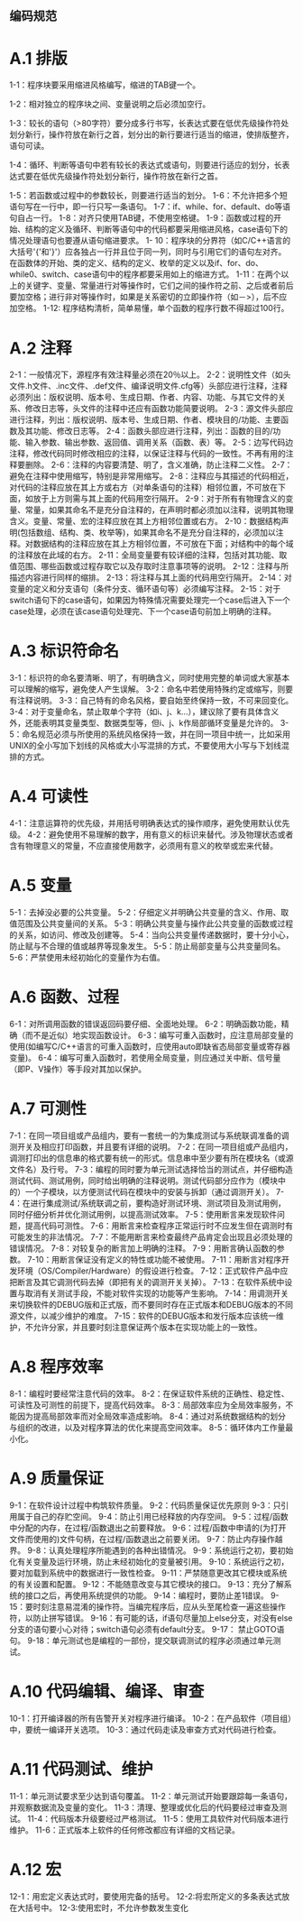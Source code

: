 ## 编码规范

# A.1 排版
1-1：程序块要采用缩进风格编写，缩进的TAB键一个。  

1-2：相对独立的程序块之间、变量说明之后必须加空行。  

1-3：较长的语句（>80字符）要分成多行书写，长表达式要在低优先级操作符处划分新行，操作符放在新行之首，划分出的新行要进行适当的缩进，使排版整齐，语句可读。  

1-4：循环、判断等语句中若有较长的表达式或语句，则要进行适应的划分，长表达式要在低优先级操作符处划分新行，操作符放在新行之首。  

1-5：若函数或过程中的参数较长，则要进行适当的划分。
1-6：不允许把多个短语句写在一行中，即一行只写一条语句。
1-7：if、while、for、default、do等语句自占一行。
1-8：对齐只使用TAB键，不使用空格键。
1-9：函数或过程的开始、结构的定义及循环、判断等语句中的代码都要采用缩进风格，case语句下的情况处理语句也要遵从语句缩进要求。
1- 10：程序块的分界符（如C/C++语言的大括号'{'和'}'）应各独占一行并且位于同一列，同时与引用它们的语句左对齐。在函数体的开始、类的定义、结构的定义、枚举的定义以及if、for、do、while0、switch、case语句中的程序都要采用如上的缩进方式。
1-11：在两个以上的关键字、变量、常量进行对等操作时，它们之间的操作符之前、之后或者前后要加空格；进行非对等操作时，如果是关系密切的立即操作符（如－>），后不应加空格。
1-12: 程序结构清析，简单易懂，单个函数的程序行数不得超过100行。

# A.2 注释
2-1：一般情况下，源程序有效注释量必须在20％以上。
2-2：说明性文件（如头文件.h文件、.inc文件、.def文件、编译说明文件.cfg等）头部应进行注释，注释必须列出：版权说明、版本号、生成日期、作者、内容、功能、与其它文件的关系、修改日志等，头文件的注释中还应有函数功能简要说明。
2-3：源文件头部应进行注释，列出：版权说明、版本号、生成日期、作者、模块目的/功能、主要函数及其功能、修改日志等。
2-4：函数头部应进行注释，列出：函数的目的/功能、输入参数、输出参数、返回值、调用关系（函数、表）等。
2-5：边写代码边注释，修改代码同时修改相应的注释，以保证注释与代码的一致性。不再有用的注释要删除。
2-6：注释的内容要清楚、明了，含义准确，防止注释二义性。
2-7：避免在注释中使用缩写，特别是非常用缩写。
2-8：注释应与其描述的代码相近，对代码的注释应放在其上方或右方（对单条语句的注释）相邻位置，不可放在下面，如放于上方则需与其上面的代码用空行隔开。
2-9：对于所有有物理含义的变量、常量，如果其命名不是充分自注释的，在声明时都必须加以注释，说明其物理含义。变量、常量、宏的注释应放在其上方相邻位置或右方。
2-10：数据结构声明(包括数组、结构、类、枚举等)，如果其命名不是充分自注释的，必须加以注释。对数据结构的注释应放在其上方相邻位置，不可放在下面；对结构中的每个域的注释放在此域的右方。
2-11：全局变量要有较详细的注释，包括对其功能、取值范围、哪些函数或过程存取它以及存取时注意事项等的说明。
2-12：注释与所描述内容进行同样的缩排。
2-13：将注释与其上面的代码用空行隔开。
2-14：对变量的定义和分支语句（条件分支、循环语句等）必须编写注释。
2-15：对于switch语句下的case语句，如果因为特殊情况需要处理完一个case后进入下一个case处理，必须在该case语句处理完、下一个case语句前加上明确的注释。

# A.3 标识符命名
3-1：标识符的命名要清晰、明了，有明确含义，同时使用完整的单词或大家基本可以理解的缩写，避免使人产生误解。
3-2：命名中若使用特殊约定或缩写，则要有注释说明。
3-3：自己特有的命名风格，要自始至终保持一致，不可来回变化。
3-4：对于变量命名，禁止取单个字符（如i、j、k...），建议除了要有具体含义外，还能表明其变量类型、数据类型等，但i、j、k作局部循环变量是允许的。
3-5：命名规范必须与所使用的系统风格保持一致，并在同一项目中统一，比如采用UNIX的全小写加下划线的风格或大小写混排的方式，不要使用大小写与下划线混排的方式。

# A.4 可读性
4-1：注意运算符的优先级，并用括号明确表达式的操作顺序，避免使用默认优先级。
4-2：避免使用不易理解的数字，用有意义的标识来替代。涉及物理状态或者含有物理意义的常量，不应直接使用数字，必须用有意义的枚举或宏来代替。

# A.5 变量
5-1：去掉没必要的公共变量。
5-2：仔细定义并明确公共变量的含义、作用、取值范围及公共变量间的关系。
5-3：明确公共变量与操作此公共变量的函数或过程的关系，如访问、修改及创建等。
5-4：当向公共变量传递数据时，要十分小心，防止赋与不合理的值或越界等现象发生。
5-5：防止局部变量与公共变量同名。
5-6：严禁使用未经初始化的变量作为右值。

# A.6 函数、过程
6-1：对所调用函数的错误返回码要仔细、全面地处理。
6-2：明确函数功能，精确（而不是近似）地实现函数设计。
6-3：编写可重入函数时，应注意局部变量的使用(如编写C/C++语言的可重入函数时，应使用auto即缺省态局部变量或寄存器变量)。
6-4：编写可重入函数时，若使用全局变量，则应通过关中断、信号量（即P、V操作）等手段对其加以保护。

# A.7 可测性
7-1：在同一项目组或产品组内，要有一套统一的为集成测试与系统联调准备的调测开关及相应打印函数，并且要有详细的说明。
7-2：在同一项目组或产品组内，调测打印出的信息串的格式要有统一的形式。信息串中至少要有所在模块名（或源文件名）及行号。
7-3：编程的同时要为单元测试选择恰当的测试点，并仔细构造测试代码、测试用例，同时给出明确的注释说明。测试代码部分应作为（模块中的）一个子模块，以方便测试代码在模块中的安装与拆卸（通过调测开关）。
7-4：在进行集成测试/系统联调之前，要构造好测试环境、测试项目及测试用例，同时仔细分析并优化测试用例，以提高测试效率。
7-5：使用断言来发现软件问题，提高代码可测性。
7-6：用断言来检查程序正常运行时不应发生但在调测时有可能发生的非法情况。
7-7：不能用断言来检查最终产品肯定会出现且必须处理的错误情况。
7-8：对较复杂的断言加上明确的注释。
7-9：用断言确认函数的参数。
7-10：用断言保证没有定义的特性或功能不被使用。
7-11：用断言对程序开发环境（OS/Compiler/Hardware）的假设进行检查。
7-12：正式软件产品中应把断言及其它调测代码去掉（即把有关的调测开关关掉）。
7-13：在软件系统中设置与取消有关测试手段，不能对软件实现的功能等产生影响。
7-14：用调测开关来切换软件的DEBUG版和正式版，而不要同时存在正式版本和DEBUG版本的不同源文件，以减少维护的难度。
7-15：软件的DEBUG版本和发行版本应该统一维护，不允许分家，并且要时刻注意保证两个版本在实现功能上的一致性。

# A.8 程序效率
8-1：编程时要经常注意代码的效率。
8-2：在保证软件系统的正确性、稳定性、可读性及可测性的前提下，提高代码效率。
8-3：局部效率应为全局效率服务，不能因为提高局部效率而对全局效率造成影响。
8-4：通过对系统数据结构的划分与组织的改进，以及对程序算法的优化来提高空间效率。
8-5：循环体内工作量最小化。

# A.9 质量保证
9-1：在软件设计过程中构筑软件质量。
9-2：代码质量保证优先原则
9-3：只引用属于自己的存贮空间。
9-4：防止引用已经释放的内存空间。
9-5：过程/函数中分配的内存，在过程/函数退出之前要释放。
9-6：过程/函数中申请的(为打开文件而使用的)文件句柄，在过程/函数退出之前要关闭。
9-7：防止内存操作越界。
9-8：认真处理程序所能遇到的各种出错情况。
9-9：系统运行之初，要初始化有关变量及运行环境，防止未经初始化的变量被引用。
9-10：系统运行之初，要对加载到系统中的数据进行一致性检查。
9-11：严禁随意更改其它模块或系统的有关设置和配置。
9-12：不能随意改变与其它模块的接口。
9-13：充分了解系统的接口之后，再使用系统提供的功能。
9-14：编程时，要防止差1错误。
9-15：要时刻注意易混淆的操作符。当编完程序后，应从头至尾检查一遍这些操作符，以防止拼写错误。
9-16：有可能的话，if语句尽量加上else分支，对没有else分支的语句要小心对待；switch语句必须有default分支。
9-17： 禁止GOTO语句。
9-18：单元测试也是编程的一部份，提交联调测试的程序必须通过单元测试。

# A.10 代码编辑、编译、审查
10-1：打开编译器的所有告警开关对程序进行编译。
10-2：在产品软件（项目组）中，要统一编译开关选项。
10-3：通过代码走读及审查方式对代码进行检查。

# A.11 代码测试、维护
11-1：单元测试要求至少达到语句覆盖。
11-2：单元测试开始要跟踪每一条语句，并观察数据流及变量的变化。
11-3：清理、整理或优化后的代码要经过审查及测试。
11-4：代码版本升级要经过严格测试。
11-5：使用工具软件对代码版本进行维护。
11-6：正式版本上软件的任何修改都应有详细的文档记录。

# A.12 宏
12-1：用宏定义表达式时，要使用完备的括号。
12-2:将宏所定义的多条表达式放在大括号中。
12-3:使用宏时，不允许参数发生变化 
